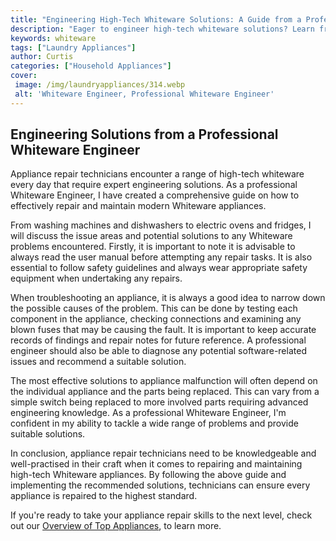 ```yaml
---
title: "Engineering High-Tech Whiteware Solutions: A Guide from a Professional Whiteware Engineer"
description: "Eager to engineer high-tech whiteware solutions? Learn from a professional how to design and create innovative whiteware technology. Read this guide now for essential tips on crafting innovative and effective solutions."
keywords: whiteware
tags: ["Laundry Appliances"]
author: Curtis
categories: ["Household Appliances"]
cover: 
 image: /img/laundryappliances/314.webp
 alt: 'Whiteware Engineer, Professional Whiteware Engineer'
---
```

## Engineering Solutions from a Professional Whiteware Engineer

Appliance repair technicians encounter a range of high-tech whiteware every day that require expert engineering solutions. As a professional Whiteware Engineer, I have created a comprehensive guide on how to effectively repair and maintain modern Whiteware appliances. 

From washing machines and dishwashers to electric ovens and fridges, I will discuss the issue areas and potential solutions to any Whiteware problems encountered. Firstly, it is important to note it is advisable to always read the user manual before attempting any repair tasks. It is also essential to follow safety guidelines and always wear appropriate safety equipment when undertaking any repairs. 

When troubleshooting an appliance, it is always a good idea to narrow down the possible causes of the problem. This can be done by testing each component in the appliance, checking connections and examining any blown fuses that may be causing the fault. It is important to keep accurate records of findings and repair notes for future reference. A professional engineer should also be able to diagnose any potential software-related issues and recommend a suitable solution. 

The most effective solutions to appliance malfunction will often depend on the individual appliance and the parts being replaced. This can vary from a simple switch being replaced to more involved parts requiring advanced engineering knowledge. As a professional Whiteware Engineer, I'm confident in my ability to tackle a wide range of problems and provide suitable solutions. 

In conclusion, appliance repair technicians need to be knowledgeable and well-practised in their craft when it comes to repairing and maintaining high-tech Whiteware appliances. By following the above guide and implementing the recommended solutions, technicians can ensure every appliance is repaired to the highest standard. 

If you're ready to take your appliance repair skills to the next level, check out our [Overview of Top Appliances](./pages/appliance-overview), to learn more.
